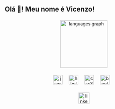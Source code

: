 <h2 align="left">Olá 👋! Meu nome é Vicenzo! </h2>

###

<div align="center">
  <div>
<!--     <img src="https://github-readme-stats.vercel.app/api?username=vicenzolands&hide_title=false&hide_rank=false&show_icons=true&include_all_commits=true&count_private=true&disable_animations=false&theme=onedark&locale=en&hide_border=false" height="150" alt="stats graph" /> -->
    <img src="https://github-readme-stats.vercel.app/api/top-langs?username=vicenzolands&locale=en&hide_title=false&layout=compact&card_width=320&langs_count=5&theme=onedark&hide_border=false" height="150" alt="languages graph" />
  </div>
</div>

###
<!--<img align="right" height="150" src="https://i.imgflip.com/65efzo.gif"  />-->


###

<div align="center">
  <img src="https://cdn.jsdelivr.net/gh/devicons/devicon/icons/javascript/javascript-original.svg" height="30" alt="javascript logo"  />
  <img width="12" />
<!--   <img src="https://cdn.jsdelivr.net/gh/devicons/devicon/icons/typescript/typescript-original.svg" height="30" alt="typescript logo"  /> -->
<!--   <img width="12" /> -->
<!--   <img src="https://cdn.jsdelivr.net/gh/devicons/devicon/icons/react/react-original.svg" height="30" alt="react logo"  />
  <img width="12" /> -->
  <img src="https://cdn.jsdelivr.net/gh/devicons/devicon/icons/html5/html5-original.svg" height="30" alt="html5 logo"  />
  <img width="12" />
  <img src="https://cdn.jsdelivr.net/gh/devicons/devicon/icons/css3/css3-original.svg" height="30" alt="css3 logo"  />
  <img width="12" />
<!--   <img src="https://cdn.jsdelivr.net/gh/devicons/devicon/icons/python/python-original.svg" height="30" alt="python logo"  /> -->
<!--   <img width="12" /> -->
<!--   <img src="https://cdn.jsdelivr.net/gh/devicons/devicon/icons/csharp/csharp-original.svg" height="30" alt="csharp logo"  /> -->
<!--   <img width="12" /> -->
  <img src="https://cdn.jsdelivr.net/gh/devicons/devicon@latest/icons/bootstrap/bootstrap-original.svg" height="30" alt="bootstrap logo"/>
  <img width="12" />
</div>

###

<div align="center">
  <!-- Link para o Gmail -->
<!--   <a href="mailto:vicenzolands@gmail.com">
    <img src="https://img.shields.io/static/v1?message=Gmail&logo=gmail&label=&color=D14836&logoColor=white&labelColor=&style=for-the-badge" height="35" alt="gmail logo" />
  </a> -->

  <!-- Link para o LinkedIn -->
  <a href="https://www.linkedin.com/in/vicenzo-landolpho-neto-085199259" target="_blank">
    <img src="https://img.shields.io/static/v1?message=LinkedIn&logo=linkedin&label=&color=0077B5&logoColor=white&labelColor=&style=for-the-badge" height="35" alt="linkedin logo" />
</a>
</div>


###

<br clear="both">

<!--<img src="https://raw.githubusercontent.com/vicenzolands/vicenzolands/output/snake.svg" alt="Snake animation" />-->

###

<!--
**Vicenzolands/Vicenzolands** is a ✨ _special_ ✨ repository because its `README.md` (this file) appears on your GitHub profile.

Here are some ideas to get you started:

- 🔭 I’m currently working on ...
- 🌱 I’m currently learning ...
- 👯 I’m looking to collaborate on ...
- 🤔 I’m looking for help with ...
- 💬 Ask me about ...
- 📫 How to reach me: ...
- 😄 Pronouns: ...
- ⚡ Fun fact: ...
-->
